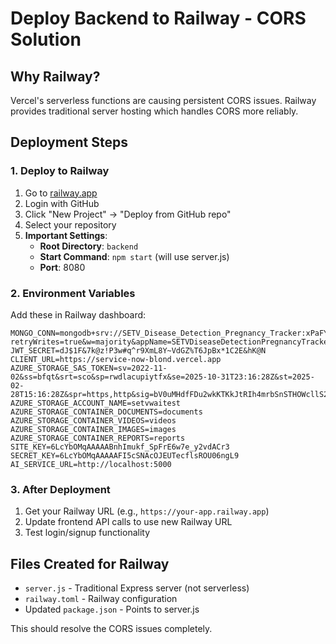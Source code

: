 # Deploy Backend to Railway - CORS Solution

## Why Railway?
Vercel's serverless functions are causing persistent CORS issues. Railway provides traditional server hosting which handles CORS more reliably.

## Deployment Steps

### 1. Deploy to Railway
1. Go to [railway.app](https://railway.app)
2. Login with GitHub
3. Click "New Project" → "Deploy from GitHub repo"
4. Select your repository
5. **Important Settings**:
   - **Root Directory**: `backend`
   - **Start Command**: `npm start` (will use server.js)
   - **Port**: 8080

### 2. Environment Variables
Add these in Railway dashboard:
```
MONGO_CONN=mongodb+srv://SETV_Disease_Detection_Pregnancy_Tracker:xPaFYn2Yowyuc0gk@setvdiseasedetectionpre.nktug.mongodb.net/?retryWrites=true&w=majority&appName=SETVDiseaseDetectionPregnancyTracker
JWT_SECRET=dJ$1F&7k@z!P3w#q^r9XmL8Y~VdGZ%T6JpBx*1C2E&hK@N
CLIENT_URL=https://service-now-blond.vercel.app
AZURE_STORAGE_SAS_TOKEN=sv=2022-11-02&ss=bfqt&srt=sco&sp=rwdlacupiytfx&se=2025-10-31T23:16:28Z&st=2025-02-28T15:16:28Z&spr=https,http&sig=bV0uMHdfFDu2wkKTKkJtRIh4mrbSnSTHOWcllS20oSw%3D
AZURE_STORAGE_ACCOUNT_NAME=setvwaitest
AZURE_STORAGE_CONTAINER_DOCUMENTS=documents
AZURE_STORAGE_CONTAINER_VIDEOS=videos
AZURE_STORAGE_CONTAINER_IMAGES=images
AZURE_STORAGE_CONTAINER_REPORTS=reports
SITE_KEY=6LcYbOMqAAAAABnhImukf_SpFrE6w7e_y2vdACr3
SECRET_KEY=6LcYbOMqAAAAAFI5cSNAcOJEUTecflsROU06ngL9
AI_SERVICE_URL=http://localhost:5000
```

### 3. After Deployment
1. Get your Railway URL (e.g., `https://your-app.railway.app`)
2. Update frontend API calls to use new Railway URL
3. Test login/signup functionality

## Files Created for Railway
- `server.js` - Traditional Express server (not serverless)
- `railway.toml` - Railway configuration
- Updated `package.json` - Points to server.js

This should resolve the CORS issues completely.
